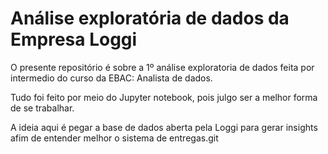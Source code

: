 # Análise exploratória de dados da Empresa Loggi

O presente repositório é sobre a 1º análise exploratoria de dados feita por intermedio do curso da EBAC: Analista de dados. 

Tudo foi feito por meio do Jupyter notebook, pois julgo ser a melhor forma de se trabalhar.

A ideia aqui é pegar a base de dados aberta pela Loggi para gerar insights afim de entender melhor o sistema de entregas.git 

